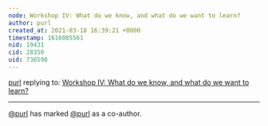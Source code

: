 ```yaml
---
node: Workshop IV: What do we know, and what do we want to learn?
author: purl
created_at: 2021-03-18 16:39:21 +0000
timestamp: 1616085561
nid: 19431
cid: 28350
uid: 736598
---
```




[purl](../profile/purl) replying to: [Workshop IV: What do we know, and what do we want to learn?](../notes/mimiss/05-21-2019/workshop-iv-what-do-we-know-and-what-do-we-want-to-learn)

----
 [@purl](/profile/purl) has marked [@purl](/profile/purl) as a co-author. 